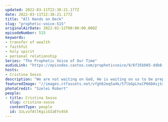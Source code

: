 ```yaml
---
updated: 2022-03-11T22:38:21.177Z
date: 2022-03-11T22:38:21.177Z
title: "All Hands on Deck"
slug: "prophetic-voice-515"
originalAirDate: 2022-02-12T00:00:00.000Z
episodeNumber: 515
keywords:
- transfer of wealth
- faithful
- holy spirit
- personal relationship
Series: "The Prophetic Voice of Our Time"
audioLink: "https://episodes.castos.com/propheticvoice/9/6f35bb05-ddb8-4dc7-94bf-4582e228239d/02-12-13-22-The-Prophetic-Voice-of-our-Time-mixdown-.mp3"
hosts:
- Cristina Sosso
description: "We are not waiting on God, He is waiting on us to be prepared. Ask yourself, if things manifested, are you ready? Would you be able to handle it? We need to let the Holy Spirit be our teacher, and cast away what we have learned from the world."
featuredImage: "//images.ctfassets.net/vfgh62eq5a4k/57lbGpLhxCP66DAsjSrTTy/a117524ba5b7aa5e5d124ed240f6d64d/pexels-szelei-robert-1482193__1_.jpg"
photoCredit: "Szelei Robert"
people:
- title: Cristina Sosso
  slug: cristina-sosso
  contentType: people
  id: 3zLvufAtlKgiiGIaEYs4S4
---
```


